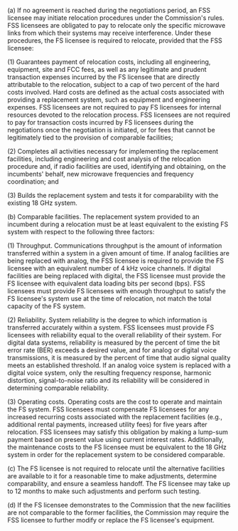 (a) If no agreement is reached during the negotiations period, an FSS licensee may initiate relocation procedures under the Commission's rules. FSS licensees are obligated to pay to relocate only the specific microwave links from which their systems may receive interference. Under these procedures, the FS licensee is required to relocate, provided that the FSS licensee:

(1) Guarantees payment of relocation costs, including all engineering, equipment, site and FCC fees, as well as any legitimate and prudent transaction expenses incurred by the FS licensee that are directly attributable to the relocation, subject to a cap of two percent of the hard costs involved. Hard costs are defined as the actual costs associated with providing a replacement system, such as equipment and engineering expenses. FSS licensees are not required to pay FS licensees for internal resources devoted to the relocation process. FSS licensees are not required to pay for transaction costs incurred by FS licensees during the negotiations once the negotiation is initiated, or for fees that cannot be legitimately tied to the provision of comparable facilities;

(2) Completes all activities necessary for implementing the replacement facilities, including engineering and cost analysis of the relocation procedure and, if radio facilities are used, identifying and obtaining, on the incumbents' behalf, new microwave frequencies and frequency coordination; and

(3) Builds the replacement system and tests it for comparability with the existing 18 GHz system.

(b) Comparable facilities. The replacement system provided to an incumbent during a relocation must be at least equivalent to the existing FS system with respect to the following three factors:

(1) Throughput. Communications throughput is the amount of information transferred within a system in a given amount of time. If analog facilities are being replaced with analog, the FSS licensee is required to provide the FS licensee with an equivalent number of 4 kHz voice channels. If digital facilities are being replaced with digital, the FSS licensee must provide the FS licensee with equivalent data loading bits per second (bps). FSS licensees must provide FS licensees with enough throughput to satisfy the FS licensee's system use at the time of relocation, not match the total capacity of the FS system.

(2) Reliability. System reliability is the degree to which information is transferred accurately within a system. FSS licensees must provide FS licensees with reliability equal to the overall reliability of their system. For digital data systems, reliability is measured by the percent of time the bit error rate (BER) exceeds a desired value, and for analog or digital voice transmissions, it is measured by the percent of time that audio signal quality meets an established threshold. If an analog voice system is replaced with a digital voice system, only the resulting frequency response, harmonic distortion, signal-to-noise ratio and its reliability will be considered in determining comparable reliability.

(3) Operating costs. Operating costs are the cost to operate and maintain the FS system. FSS licensees must compensate FS licensees for any increased recurring costs associated with the replacement facilities (e.g., additional rental payments, increased utility fees) for five years after relocation. FSS licensees may satisfy this obligation by making a lump-sum payment based on present value using current interest rates. Additionally, the maintenance costs to the FS licensee must be equivalent to the 18 GHz system in order for the replacement system to be considered comparable.

(c) The FS licensee is not required to relocate until the alternative facilities are available to it for a reasonable time to make adjustments, determine comparability, and ensure a seamless handoff. The FS licensee may take up to 12 months to make such adjustments and perform such testing.

(d) If the FS licensee demonstrates to the Commission that the new facilities are not comparable to the former facilities, the Commission may require the FSS licensee to further modify or replace the FS licensee's equipment.

